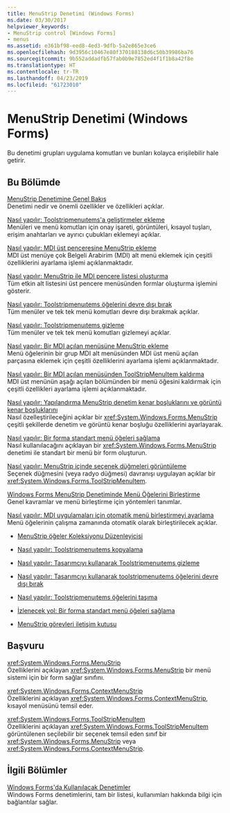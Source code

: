 ```yaml
---
title: MenuStrip Denetimi (Windows Forms)
ms.date: 03/30/2017
helpviewer_keywords:
- MenuStrip control [Windows Forms]
- menus
ms.assetid: e361bf98-eed8-4ed3-9dfb-5a2e865e3ce6
ms.openlocfilehash: 9d3956c10467e80f370188138d6c50b39986ba76
ms.sourcegitcommit: 9b552addadfb57fab0b9e7852ed4f1f1b8a42f8e
ms.translationtype: HT
ms.contentlocale: tr-TR
ms.lasthandoff: 04/23/2019
ms.locfileid: "61723010"
---
```

# <a name="menustrip-control-windows-forms"></a>MenuStrip Denetimi (Windows Forms)
Bu denetimi grupları uygulama komutları ve bunları kolayca erişilebilir hale getirir.  
  
## <a name="in-this-section"></a>Bu Bölümde  
 [MenuStrip Denetimine Genel Bakış](menustrip-control-overview-windows-forms.md)  
 Denetimi nedir ve önemli özellikler ve özellikleri açıklar.  
  
 [Nasıl yapılır: Toolstripmenuıtems'a geliştirmeler ekleme](how-to-add-enhancements-to-toolstripmenuitems.md)  
 Menüleri ve menü komutları için onay işareti, görüntüleri, kısayol tuşları, erişim anahtarları ve ayırıcı çubukları eklemeyi açıklar.  
  
 [Nasıl yapılır: MDI üst penceresine MenuStrip ekleme](how-to-append-a-menustrip-to-an-mdi-parent-window-windows-forms.md)  
 MDI üst menüye çok Belgeli Arabirim (MDI) alt menü eklemek için çeşitli özelliklerini ayarlama işlemi açıklanmaktadır.  
  
 [Nasıl yapılır: MenuStrip ile MDI pencere listesi oluşturma](how-to-create-an-mdi-window-list-with-menustrip-windows-forms.md)  
 Tüm etkin alt listesini üst pencere menüsünden formlar oluşturma işlemini gösterir.  
  
 [Nasıl yapılır: Toolstripmenuıtems öğelerini devre dışı bırak](how-to-disable-toolstripmenuitems.md)  
 Tüm menüler ve tek tek menü komutları devre dışı bırakmak açıklar.  
  
 [Nasıl yapılır: Toolstripmenuıtems gizleme](how-to-hide-toolstripmenuitems.md)  
 Tüm menüler ve tek tek menü komutları gizlemeyi açıklar.  
  
 [Nasıl yapılır: Bir MDI açılan menüsüne MenuStrip ekleme](how-to-insert-a-menustrip-into-an-mdi-drop-down-menu-windows-forms.md)  
 Menü öğelerinin bir grup MDI alt menüsünden MDI üst menü açılan parçasına eklemek için çeşitli özelliklerini ayarlama işlemi açıklanmaktadır.  
  
 [Nasıl yapılır: Bir MDI açılan menüsünden ToolStripMenuItem kaldırma](how-to-remove-a-toolstripmenuitem-from-an-mdi-drop-down-menu-windows-forms.md)  
 MDI üst menünün aşağı açılan bölümünden bir menü öğesini kaldırmak için çeşitli özellikleri ayarlama işlemi açıklanmaktadır.  
  
 [Nasıl yapılır: Yapılandırma MenuStrip denetim kenar boşluklarını ve görüntü kenar boşluklarını](how-to-configure-menustrip-check-margins-and-image-margins.md)  
 Nasıl özelleştirileceğini açıklar bir <xref:System.Windows.Forms.MenuStrip> çeşitli şekillerde denetim ve görüntü kenar boşluğu özelliklerini ayarlayarak.  
  
 [Nasıl yapılır: Bir forma standart menü öğeleri sağlama](how-to-provide-standard-menu-items-to-a-form.md)  
 Nasıl kullanılacağını açıklayan bir <xref:System.Windows.Forms.MenuStrip> denetimi ile standart bir menü bir form oluşturun.  
  
 [Nasıl yapılır: MenuStrip içinde seçenek düğmeleri görüntüleme](how-to-display-option-buttons-in-a-menustrip-windows-forms.md)  
 Seçenek düğmesini (veya radyo düğmesi) davranışı uygulayan açıklar bir <xref:System.Windows.Forms.ToolStripMenuItem>.  
  
 [Windows Forms MenuStrip Denetiminde Menü Öğelerini Birleştirme](merging-menu-items-in-the-windows-forms-menustrip-control.md)  
 Genel kavramlar ve menü birleştirme için yöntemleri tanımlar.  
  
 [Nasıl yapılır: MDI uygulamaları için otomatik menü birleştirmeyi ayarlama](how-to-set-up-automatic-menu-merging-for-mdi-applications.md)  
 Menü öğelerinin çalışma zamanında otomatik olarak birleştirilecek açıklar.  
  
- [MenuStrip öğeler Koleksiyonu Düzenleyicisi](https://docs.microsoft.com/previous-versions/visualstudio/visual-studio-2010/ms233625(v=vs.100))  
  
- [Nasıl yapılır: Toolstripmenuıtems kopyalama](how-to-copy-toolstripmenuitems.md)  
  
- [Nasıl yapılır: Tasarımcıyı kullanarak Toolstripmenuıtems gizleme](how-to-hide-toolstripmenuitems-using-the-designer.md)  
  
- [Nasıl yapılır: Tasarımcıyı kullanarak toolstripmenuıtems öğelerini devre dışı bırak](how-to-disable-toolstripmenuitems-using-the-designer.md)  
  
- [Nasıl yapılır: Toolstripmenuıtems öğelerini taşıma](how-to-move-toolstripmenuitems.md)  
  
- [İzlenecek yol: Bir forma standart menü öğeleri sağlama](walkthrough-providing-standard-menu-items-to-a-form.md)  
  
- [MenuStrip görevleri iletişim kutusu](https://docs.microsoft.com/previous-versions/visualstudio/visual-studio-2010/ms233645(v=vs.100))  
  
## <a name="reference"></a>Başvuru  
 <xref:System.Windows.Forms.MenuStrip>  
 Özelliklerini açıklayan <xref:System.Windows.Forms.MenuStrip> bir menü sistemi için bir form sağlar sınıfını.  
  
 <xref:System.Windows.Forms.ContextMenuStrip>  
 Özelliklerini açıklayan <xref:System.Windows.Forms.ContextMenuStrip>, kısayol menüsünü temsil eder.  
  
 <xref:System.Windows.Forms.ToolStripMenuItem>  
 Özelliklerini açıklayan <xref:System.Windows.Forms.ToolStripMenuItem> görüntülenen seçilebilir bir seçenek temsil eden sınıf bir <xref:System.Windows.Forms.MenuStrip> veya <xref:System.Windows.Forms.ContextMenuStrip>.  
  
## <a name="related-sections"></a>İlgili Bölümler  
 [Windows Forms'da Kullanılacak Denetimler](controls-to-use-on-windows-forms.md)  
 Windows Forms denetimlerini, tam bir listesi, kullanımları hakkında bilgi için bağlantılar sağlar.
